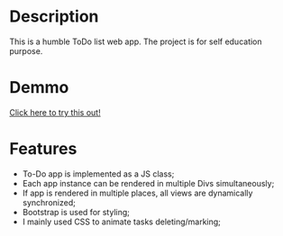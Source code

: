 # Description

This is a humble ToDo list web app.
The project is for self education purpose.

# Demmo
[Click here to try this out!](https://taletski.github.io/js-todo-app/index.html)

# Features
- To-Do app is implemented as a JS class;
- Each app instance can be rendered in multiple Divs simultaneously;
- If app is rendered in multiple places, all views are dynamically synchronized;
- Bootstrap is used for styling;
- I mainly used CSS to animate tasks deleting/marking;
